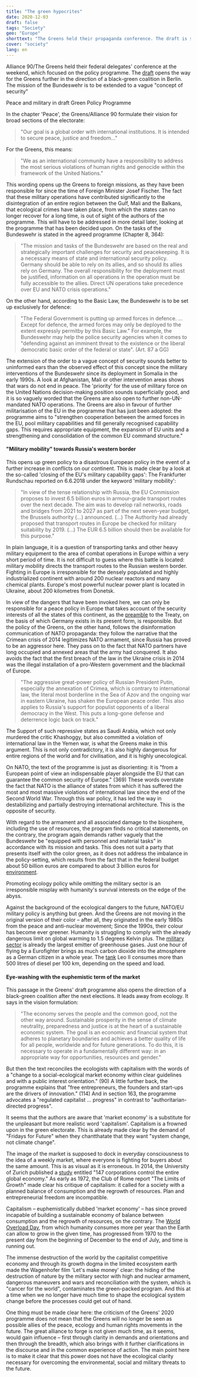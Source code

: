 ```yaml
---
title: "The green hypocrites"
date: 2020-12-03
draft: false
tags: "Society"
geo: "Europe"
shorttext: "The Greens held their propaganda conference. The draft is similar to that of an environmental terrorist and fascist."
cover: "society"
lang: en
---
```


Alliance 90/The Greens held their federal delegates' conference at the weekend, which focused on the policy programme. The [draft](/static/downloads/20200828_Grundsatzprogramm.pdf "... zu achten und zu schützen ...") opens the way for the Greens further in the direction of a black-green coalition in Berlin. The mission of the Bundeswehr is to be extended to a vague "concept of security"

Peace and military in draft Green Policy Programme

In the chapter 'Peace', the Greens/Alliance 90 formulate their vision for broad sections of the electorate:

> "Our goal is a global order with international institutions. It is intended to secure peace, justice and freedom..."

For the Greens, this means:

> "We as an international community have a responsibility to address the most serious violations of human rights and genocide within the framework of the United Nations."

This wording opens up the Greens to foreign missions, as they have been responsible for since the time of Foreign Minister Josef Fischer. The fact that these military operations have contributed significantly to the disintegration of an entire region between the Gulf, Mali and the Balkans, that ecological crimes have taken place, from which the states can no longer recover for a long time, is out of sight of the authors of the programme. This will have to be addressed in more detail later, looking at the programme that has been decided upon.
On the tasks of the Bundeswehr is stated in the agreed programme (Chapter 8, 364):

> "The mission and tasks of the Bundeswehr are based on the real and strategically important challenges for security and peacekeeping. It is a necessary means of state and international security policy. Germany should be able to rely on its allies, and so should its allies rely on Germany. The overall responsibility for the deployment must be justified, information on all operations in the operation must be fully accessible to the allies. Direct UN operations take precedence over EU and NATO crisis operations."

On the other hand, according to the Basic Law, the Bundeswehr is to be set up exclusively for defence:

> "The Federal Government is putting up armed forces in defence. ... Except for defence, the armed forces may only be deployed to the extent expressly permitby by this Basic Law." For example, the Bundeswehr may help the police security agencies when it comes to "defending against an imminent threat to the existence or the liberal democratic basic order of the federal or state". (Art. 87 a GG)

The extension of the order to a vague concept of security sounds better to uninformed ears than the observed effect of this concept since the military interventions of the Bundeswehr since its deployment in Somalia in the early 1990s. A look at Afghanistan, Mali or other intervention areas shows that wars do not end in peace. The 'priority' for the use of military force on the United Nations decision-making position sounds superficially good, and it is so vaguely worded that the Greens are also open to further non-UN-mandated NATO operations. The Greens are also in favour of further militarisation of the EU in the programme that has just been adopted: the programme aims to "strengthen cooperation between the armed forces in the EU, pool military capabilities and fill generally recognised capability gaps. This requires appropriate equipment, the expansion of EU units and a strengthening and consolidation of the common EU command structure."

#### "Military mobility" towards Russia's western border

This opens up green policy to a disastrous European policy in the event of a further increase in conflicts on our continent. This is made clear by a look at the so-called 'closing of the EU's military capability gaps': The Frankfurter Rundschau reported on 6.6.2018 under the keyword 'military mobility':

> "In view of the tense relationship with Russia, the EU Commission proposes to invest 6.5 billion euros in armour-grade transport routes over the next decade. The aim was to develop rail networks, roads and bridges from 2021 to 2027 as part of the next seven-year budget, the Brussels authority (...) announced. (...) The Authority had already proposed that transport routes in Europe be checked for military suitability by 2019. (...) The EUR 6.5 billion should then be available for this purpose."

In plain language, it is a question of transporting tanks and other heavy military equipment to the area of combat operations in Europe within a very short period of time. It is not difficult to guess where this battle is located: military mobility directs the transport routes to the Russian western border. Fighting in Europe is irresponsible for the densely populated and highly industrialized continent with around 200 nuclear reactors and many chemical plants. Europe's most powerful nuclear power plant is located in Ukraine, about 200 kilometres from Donetsk.

In view of the dangers that have been invoked here, we can only be responsible for a peace policy in Europe that takes account of the security interests of all the states of this continent, as the [preamble](http://www.documentarchiv.de/brd/2p4.html "Vertrag über die abschließende Regelung in bezug auf Deutschland") to the Treaty, on the basis of which Germany exists in its present form, is responsible. But the policy of the Greens, on the other hand, follows the disinformation communication of NATO propaganda: they follow the narrative that the Crimean crisis of 2014 legitimizes NATO armament, since Russia has proved to be an aggressor here. They pass on to the fact that NATO partners have long occupied and annexed areas that the army had conquered. It also avoids the fact that the first breach of the law in the Ukraine crisis in 2014 was the illegal installation of a pro-Western government and the blackmail of Europe.

> "The aggressive great-power policy of Russian President Putin, especially the annexation of Crimea, which is contrary to international law, the literal most borderline in the Sea of Azov and the ongoing war in eastern Ukraine, has shaken the European peace order. This also applies to Russia's support for populist opponents of a liberal democracy in the West. This puts a long-gone defense and deterrence logic back on track."

The Support of such repressive states as Saudi Arabia, which not only murdered the critic Khashoggy, but also committed a violation of international law in the Yemen war, is what the Greens make in this argument. This is not only contradictory, it is also highly dangerous for entire regions of the world and for civilisation, and it is highly unecological.

On NATO, the text of the programme is just as disorienting: it is "from a European point of view an indispensable player alongside the EU that can guarantee the common security of Europe." (369) These words overstate the fact that NATO is the alliance of states from which it has suffered the most and most massive violations of international law since the end of the Second World War. Through this war policy, it has led the way in destabilizing and partially destroying international architecture. This is the opposite of security.

With regard to the armament and all associated damage to the biosphere, including the use of resources, the program finds no critical statements, on the contrary, the program again demands rather vaguely that the Bundeswehr be "equipped with personnel and material tasks" in accordance with its mission and tasks. This does not suit a party that presents itself with the color green, as it does not address the imbalance in the policy-setting, which results from the fact that in the federal budget about 50 billion euros are compared to about 3 billion euros for [environment](https://www.bundestag.de/presse/hib/668698-668698 "Bundeshaushalt 2020 beschlossen").

Promoting ecology policy while omitting the military sector is an irresponsible misplay with humanity's survival interests on the edge of the abyss.

Against the background of the ecological dangers to the future, NATO/EU military policy is anything but green. And the Greens are not moving in the original version of their color – after all, they originated in the early 1980s from the peace and anti-nuclear movement; Since the 1990s, their colour has become ever greener. Humanity is struggling to comply with the already dangerous limit on global warming to 1.5 degrees Kelvin plus. The [military sector](http://www.klimaretter.info/politik/hintergrund/16977-klimakiller-eurofighter "Klimakiller Eurofighter") is already the largest emitter of greenhouse gases. Just one hour of flying by a Eurofighter brings as much carbon dioxide into the atmosphere as a German citizen in a whole year. The [tank](https://www.virtuelle-panzergrenadierbrigade37.de/index.php/de/2-uncategorised/26-technische-fahrzeugdaten-leopard-2 "TECHNISCHE FAHRZEUGDATEN LEOPARD II") Leo II consumes more than 500 litres of diesel per 100 km, depending on the speed and load.

#### Eye-washing with the euphemistic term of the market

This passage in the Greens' draft programme also opens the direction of a black-green coalition after the next elections. It leads away from ecology. It says in the vision formulation:

> "The economy serves the people and the common good, not the other way around. Sustainable prosperity in the sense of climate neutrality, preparedness and justice is at the heart of a sustainable economic system. The goal is an economic and financial system that adheres to planetary boundaries and achieves a better quality of life for all people, worldwide and for future generations. To do this, it is necessary to operate in a fundamentally different way: in an appropriate way for opportunities, resources and gender."

But then the text reconciles the ecologists with capitalism with the words of a "change to a social-ecological market economy within clear guidelines and with a public interest orientation." (90) A little further back, the programme explains that "free entrepreneurs, the founders and start-ups are the drivers of innovation." (114) And in section 163, the programme advocates a "regulated capitalist ... progress" in contrast to "authoritarian-directed progress".

It seems that the authors are aware that 'market economy' is a substitute for the unpleasant but more realistic word 'capitalism'. Capitalism is a frowned upon in the green electorate. This is already made clear by the demand of "Fridays for Future" when they chantthatate that they want "system change, not climate change".

The image of the market is supposed to dock in everyday consciousness to the idea of a weekly market, where everyone is fighting for buyers about the same amount. This is as visual as it is erroneous. In 2014, the University of Zurich published a [study](https://www.forschung-und-wissen.de/nachrichten/oekonomie/147-konzerne-kontrollieren-die-gesamte-weltwirtschaft-13371950 "147 Konzerne kontrollieren die gesamte Weltwirtschaft") entitled "147 corporations control the entire global economy." As early as 1972, the Club of Rome report "The Limits of Growth" made clear his critique of capitalism: it called for a society with a planned balance of consumption and the regrowth of resources. Plan and entrepreneurial freedom are incompatible.

Capitalism – euphemistically dubbed 'market economy' – has since proved incapable of building a sustainable economy of balance between consumption and the regrowth of resources, on the contrary. The [World Overload Day](https://www.tagesschau.de/faktenfinder/erdueberlastungstag-111.html "Ab heute leben wir ökologisch auf Pump"), from which humanity consumes more per year than the Earth can allow to grow in the given time, has progressed from 1970 to the present day from the beginning of December to the end of July, and time is running out.

The immense destruction of the world by the capitalist competitive economy and through its growth dogma in the limited ecosystem earth made the Wagenhofer film 'Let's make money' clear: the hiding of the destruction of nature by the military sector with high and nuclear armament, dangerous maneuvers and wars and reconciliation with the system, which is "cancer for the world", contaminates the green-packed program. And this at a time when we no longer have much time to shape the ecological system change before the processes could get out of hand.

One thing must be made clear here: the criticism of the Greens' 2020 programme does not mean that the Greens will no longer be seen as possible allies of the peace, ecology and human rights movements in the future. The great alliance to forge is not given much time, as it seems, would gain influence – first through clarity in demands and orientations and then through the breadth, which also brings with it further clarifications in the discourse and in the common experience of action. The main point here is to make it clear that this power does not have the ecological clarity necessary for overcoming the environmental, social and military threats to the future.
